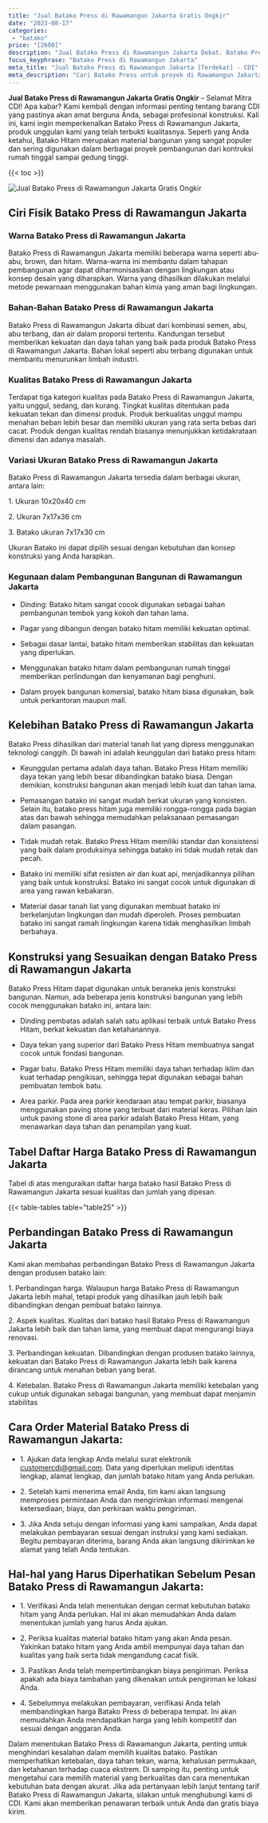 ```yaml
---
title: "Jual Batako Press di Rawamangun Jakarta Gratis Ongkir"
date: "2023-08-17"
categories:
 - "batako"
price: "[2600]"
description: "Jual Batako Press di Rawamangun Jakarta Dekat. Batako Press ini sering digunakan dalam proyek pembangunan sebagai bahan bangunan dinding yang kokoh dan tahan lama. Hubungi kami untuk informasi lebih lanjut."
focus_keyphrase: "Batako Press di Rawamangun Jakarta"
meta_title: "Jual Batako Press di Rawamangun Jakarta [Terdekat] - CDI"
meta_description: "Cari Batako Press untuk proyek di Rawamangun Jakarta? Kami menyediakan Batako Press berkualitas untuk material dinding. Raih penawaran terbaik sekarang."
---
```


**Jual Batako Press di Rawamangun Jakarta Gratis Ongkir** – Selamat Mitra CDI! Apa kabar? Kami kembali dengan informasi penting tentang barang CDI yang pastinya akan amat berguna Anda, sebagai profesional konstruksi. Kali ini, kami ingin memperkenalkan Batako Press di Rawamangun Jakarta, produk unggulan kami yang telah terbukti kualitasnya. Seperti yang Anda ketahui, Batako Hitam merupakan material bangunan yang sangat populer dan sering digunakan dalam berbagai proyek pembangunan dari kontruksi rumah tinggal sampai gedung tinggi.

{{< toc >}}

![Jual Batako Press di Rawamangun Jakarta Gratis Ongkir](/images/batako/batako-press-04.jpg)

## Ciri Fisik Batako Press di Rawamangun Jakarta

### Warna Batako Press di Rawamangun Jakarta

Batako Press di Rawamangun Jakarta memiliki beberapa warna seperti abu-abu, brown, dan hitam. Warna-warna ini membantu dalam tahapan pembangunan agar dapat diharmonisasikan dengan lingkungan atau konsep desain yang diharapkan. Warna yang dihasilkan dilakukan melalui metode pewarnaan menggunakan bahan kimia yang aman bagi lingkungan.

### Bahan-Bahan Batako Press di Rawamangun Jakarta

Batako Press di Rawamangun Jakarta dibuat dari kombinasi semen, abu, abu terbang, dan air dalam proporsi tertentu. Kandungan tersebut memberikan kekuatan dan daya tahan yang baik pada produk Batako Press di Rawamangun Jakarta. Bahan lokal seperti abu terbang digunakan untuk membantu menurunkan limbah industri.

### Kualitas Batako Press di Rawamangun Jakarta

Terdapat tiga kategori kualitas pada Batako Press di Rawamangun Jakarta, yaitu unggul, sedang, dan kurang. Tingkat kualitas ditentukan pada kekuatan tekan dan dimensi produk. Produk berkualitas unggul mampu menahan beban lebih besar dan memiliki ukuran yang rata serta bebas dari cacat. Produk dengan kualitas rendah biasanya menunjukkan ketidakrataan dimensi dan adanya masalah.

### Variasi Ukuran Batako Press di Rawamangun Jakarta

Batako Press di Rawamangun Jakarta tersedia dalam berbagai ukuran, antara lain:

1\. Ukuran 10x20x40 cm

2\. Ukuran 7x17x36 cm

3\. Batako ukuran 7x17x30 cm

Ukuran Batako ini dapat dipilih sesuai dengan kebutuhan dan konsep konstruksi yang Anda harapkan.

### Kegunaan dalam Pembangunan Bangunan di Rawamangun Jakarta

*   Dinding: Batako hitam sangat cocok digunakan sebagai bahan pembangunan tembok yang kokoh dan tahan lama.

*   Pagar yang dibangun dengan batako hitam memiliki kekuatan optimal.

*   Sebagai dasar lantai, batako hitam memberikan stabilitas dan kekuatan yang diperlukan.

*   Menggunakan batako hitam dalam pembangunan rumah tinggal memberikan perlindungan dan kenyamanan bagi penghuni.

*   Dalam proyek bangunan komersial, batako hitam biasa digunakan, baik untuk perkantoran maupun mall.

## Kelebihan Batako Press di Rawamangun Jakarta

Batako Press dihasilkan dari material tanah liat yang dipress menggunakan teknologi canggih. Di bawah ini adalah keunggulan dari batako press hitam:

*   Keunggulan pertama adalah daya tahan. Batako Press Hitam memiliki daya tekan yang lebih besar dibandingkan batako biasa. Dengan demikian, konstruksi bangunan akan menjadi lebih kuat dan tahan lama.

*   Pemasangan batako ini sangat mudah berkat ukuran yang konsisten. Selain itu, batako press hitam juga memiliki rongga-rongga pada bagian atas dan bawah sehingga memudahkan pelaksanaan pemasangan dalam pasangan.

*   Tidak mudah retak. Batako Press Hitam memiliki standar dan konsistensi yang baik dalam produksinya sehingga batako ini tidak mudah retak dan pecah.

*   Batako ini memiliki sifat resisten air dan kuat api, menjadikannya pilihan yang baik untuk konstruksi. Batako ini sangat cocok untuk digunakan di area yang rawan kebakaran.

*   Material dasar tanah liat yang digunakan membuat batako ini berkelanjutan lingkungan dan mudah diperoleh. Proses pembuatan batako ini sangat ramah lingkungan karena tidak menghasilkan limbah berbahaya.

## Konstruksi yang Sesuaikan dengan Batako Press di Rawamangun Jakarta

Batako Press Hitam dapat digunakan untuk beraneka jenis konstruksi bangunan. Namun, ada beberapa jenis konstruksi bangunan yang lebih cocok menggunakan batako ini, antara lain:

*   Dinding pembatas adalah salah satu aplikasi terbaik untuk Batako Press Hitam, berkat kekuatan dan ketahanannya.

*   Daya tekan yang superior dari Batako Press Hitam membuatnya sangat cocok untuk fondasi bangunan.

*   Pagar batu. Batako Press Hitam memiliki daya tahan terhadap iklim dan kuat terhadap pengikisan, sehingga tepat digunakan sebagai bahan pembuatan tembok batu.

*   Area parkir. Pada area parkir kendaraan atau tempat parkir, biasanya menggunakan paving stone yang terbuat dari material keras. Pilihan lain untuk paving stone di area parkir adalah Batako Press Hitam, yang menawarkan daya tahan dan penampilan yang kuat.

## Tabel Daftar Harga Batako Press di Rawamangun Jakarta

Tabel di atas menguraikan daftar harga batako hasil Batako Press di Rawamangun Jakarta sesuai kualitas dan jumlah yang dipesan.

{{< table-tables table="table25" >}} 

## Perbandingan Batako Press di Rawamangun Jakarta

Kami akan membahas perbandingan Batako Press di Rawamangun Jakarta dengan produsen batako lain:

1\.  Perbandingan harga. Walaupun harga Batako Press di Rawamangun Jakarta lebih mahal, tetapi produk yang dihasilkan jauh lebih baik dibandingkan dengan pembuat batako lainnya.

2\.  Aspek kualitas. Kualitas dari batako hasil Batako Press di Rawamangun Jakarta lebih baik dan tahan lama, yang membuat dapat mengurangi biaya renovasi.

3\.  Perbandingan kekuatan. Dibandingkan dengan produsen batako lainnya, kekuatan dari Batako Press di Rawamangun Jakarta lebih baik karena dirancang untuk menahan beban yang berat.

4\.  Ketebalan. Batako Press di Rawamangun Jakarta memiliki ketebalan yang cukup untuk digunakan sebagai bangunan, yang membuat dapat menjamin stabilitas

## Cara Order Material Batako Press di Rawamangun Jakarta:

*   1\. Ajukan data lengkap Anda melalui surat elektronik customercdi@gmail.com. Data yang diperlukan meliputi identitas lengkap, alamat lengkap, dan jumlah batako hitam yang Anda perlukan.

*   2\. Setelah kami menerima email Anda, tim kami akan langsung memproses permintaan Anda dan mengirimkan informasi mengenai ketersediaan, biaya, dan perkiraan waktu pengiriman.

*   3\. Jika Anda setuju dengan informasi yang kami sampaikan, Anda dapat melakukan pembayaran sesuai dengan instruksi yang kami sediakan. Begitu pembayaran diterima, barang Anda akan langsung dikirimkan ke alamat yang telah Anda tentukan.

## Hal-hal yang Harus Diperhatikan Sebelum Pesan Batako Press di Rawamangun Jakarta:

*   1\. Verifikasi Anda telah menentukan dengan cermat kebutuhan batako hitam yang Anda perlukan. Hal ini akan memudahkan Anda dalam menentukan jumlah yang harus Anda ajukan.

*   2\. Periksa kualitas material batako hitam yang akan Anda pesan. Yakinkan batako hitam yang Anda ambil mempunyai daya tahan dan kualitas yang baik serta tidak mengandung cacat fisik.

*   3\. Pastikan Anda telah mempertimbangkan biaya pengiriman. Periksa apakah ada biaya tambahan yang dikenakan untuk pengiriman ke lokasi Anda.

*   4\. Sebelumnya melakukan pembayaran, verifikasi Anda telah membandingkan harga Batako Press di beberapa tempat. Ini akan memudahkan Anda mendapatkan harga yang lebih kompetitif dan sesuai dengan anggaran Anda.

Dalam menentukan Batako Press di Rawamangun Jakarta, penting untuk menghindari kesalahan dalam memilih kualitas batako. Pastikan memperhatikan ketebalan, daya tahan tekan, warna, kehalusan permukaan, dan ketahanan terhadap cuaca ekstrem. Di samping itu, penting untuk mengetahui cara memilih material yang berkualitas dan cara menentukan kebutuhan bata dengan akurat. Jika ada pertanyaan lebih lanjut tentang tarif Batako Press di Rawamangun Jakarta, silakan untuk menghubungi kami di CDI. Kami akan memberikan penawaran terbaik untuk Anda dan gratis biaya kirim.